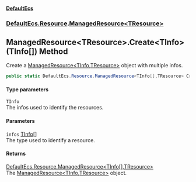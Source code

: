 #### [DefaultEcs](index.md 'index')
### [DefaultEcs.Resource](index.md#DefaultEcs_Resource 'DefaultEcs.Resource').[ManagedResource&lt;TResource&gt;](ManagedResource_TResource_.md 'DefaultEcs.Resource.ManagedResource&lt;TResource&gt;')
## ManagedResource&lt;TResource&gt;.Create&lt;TInfo&gt;(TInfo[]) Method
Create a [ManagedResource&lt;TInfo,TResource&gt;](ManagedResource_TInfo_TResource_.md 'DefaultEcs.Resource.ManagedResource&lt;TInfo,TResource&gt;') object with multiple infos.  
```csharp
public static DefaultEcs.Resource.ManagedResource<TInfo[],TResource> Create<TInfo>(params TInfo[] infos);
```
#### Type parameters
<a name='DefaultEcs_Resource_ManagedResource_TResource__Create_TInfo_(TInfo__)_TInfo'></a>
`TInfo`  
The infos used to identify the resources.
  
#### Parameters
<a name='DefaultEcs_Resource_ManagedResource_TResource__Create_TInfo_(TInfo__)_infos'></a>
`infos` [TInfo](ManagedResource_TResource__Create_TInfo_(TInfo__).md#DefaultEcs_Resource_ManagedResource_TResource__Create_TInfo_(TInfo__)_TInfo 'DefaultEcs.Resource.ManagedResource&lt;TResource&gt;.Create&lt;TInfo&gt;(TInfo[]).TInfo')[[]](https://docs.microsoft.com/en-us/dotnet/api/System.Array 'System.Array')  
The type used to identify a resource.
  
#### Returns
[DefaultEcs.Resource.ManagedResource&lt;](ManagedResource_TInfo_TResource_.md 'DefaultEcs.Resource.ManagedResource&lt;TInfo,TResource&gt;')[TInfo](ManagedResource_TResource__Create_TInfo_(TInfo__).md#DefaultEcs_Resource_ManagedResource_TResource__Create_TInfo_(TInfo__)_TInfo 'DefaultEcs.Resource.ManagedResource&lt;TResource&gt;.Create&lt;TInfo&gt;(TInfo[]).TInfo')[[]](https://docs.microsoft.com/en-us/dotnet/api/System.Array 'System.Array')[,](ManagedResource_TInfo_TResource_.md 'DefaultEcs.Resource.ManagedResource&lt;TInfo,TResource&gt;')[TResource](ManagedResource_TResource_.md#DefaultEcs_Resource_ManagedResource_TResource__TResource 'DefaultEcs.Resource.ManagedResource&lt;TResource&gt;.TResource')[&gt;](ManagedResource_TInfo_TResource_.md 'DefaultEcs.Resource.ManagedResource&lt;TInfo,TResource&gt;')  
The [ManagedResource&lt;TInfo,TResource&gt;](ManagedResource_TInfo_TResource_.md 'DefaultEcs.Resource.ManagedResource&lt;TInfo,TResource&gt;') object.
